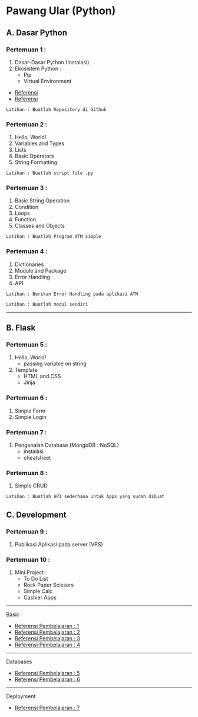 # Pawang Ular (Python)

## A. Dasar Python
### Pertemuan 1 : 
  1. Dasar-Dasar Python (Instalasi)
  2. Ekosistem Python :
      - Pip
      - Virtual Environment
      
  - [Referensi](https://www.tecmint.com/install-pip-in-linux/)
  - [Referensi](https://docs.python-guide.org/dev/virtualenvs/)
      
  `Latihan : Buatlah Repository di Github`

### Pertemuan 2 :
  1. Hello, World!
  2. Variables and Types
  3. Lists
  4. Basic Operators
  5. String Formatting

  `Latihan : Buatlah script file .py`
  
### Pertemuan 3 :
  1. Basic String Operation
  2. Condition
  3. Loops
  4. Function
  5. Classes and Objects
  
  `Latihan : Buatlah Program ATM simple`
  
### Pertemuan 4 :
  1. Dictionaries
  2. Module and Package
  3. Error Handling
  4. API
  
  `Latihan : Berikan Error Handling pada aplikasi ATM`
  
  `Latihan : Buatlah modul sendiri`
 
---

## B. Flask
### Pertemuan 5 :
  1. Hello, World!
      - passing variable on string
  2. Template
      - HTML and CSS
      - Jinja

### Pertemuan 6 :
  1. Simple Form
  2. Simple Login
  
### Pertemuan 7 :
  1. Pengenalan Database (MongoDB : NoSQL)
      - instalasi
      - cheatsheet
    
### Pertemuan 8 :
  1. Simple CRUD
  
  `Latihan : Buatlah API sederhana untuk Apps yang sudah dibuat`
  
## C. Development
### Pertemuan 9 :
  1. Publikasi Aplikasi pada server (VPS)
  
### Pertemuan 10 :
  1. Mini Project :
      - To Do List
      - Rock Paper Scissors
      - Simple Calc
      - Cashier Apps

---
Basic

- [Referensi Pembelajaran : 1](https://github.com/praxis-academy/akademik/tree/master/kurikulum/enterprise-python)
- [Referensi Pembelajaran : 2](https://docs.python.org/3.8/tutorial/interpreter.html)
- [Referensi Pembelajaran : 3](https://www.learnpython.org/)
- [Referensi Pembelajaran : 4](https://blog.miguelgrinberg.com/post/the-flask-mega-tutorial-part-i-hello-world)

---
Databases

- [Referensi Pembelajaran : 5](https://docs.mongodb.com/manual/tutorial/install-mongodb-on-ubuntu/)
- [Referensi Pembelajaran : 6](https://docs.microsoft.com/en-us/windows/wsl/tutorials/wsl-database)

----
Deployment

- [Referensi Pembelajaran : 7](https://www.youtube.com/watch?v=YFBRVJPhDGY&list=LLR_PXKHpu1mHTIhmYTBLWag&index=16&t=0s)



